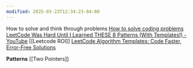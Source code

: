 ```yaml
---
modified: 2025-03-23T12:34:23-04:00
---
```


How to solve and think through problems 
[How to solve coding problems](https://www.youtube.com/watch?v=gK8KmTDtX8E&list=LL&index=19)
[LeetCode Was Hard Until I Learned THESE 8 Patterns (With Templates!) - YouTube](https://www.youtube.com/watch?v=RYT08CaYq6A)
[[Leetcode ROI]]
[LeetCode Algorithm Templates: Code Faster, Error-Free Solutions](https://algo.monster/templates)

**Patterns**
[[Two Pointers]]




